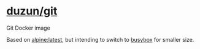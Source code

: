 # [duzun/git](https://hub.docker.com/r/duzun/git)

Git Docker image

Based on [alpine:latest](https://hub.docker.com/_/alpine), 
but intending to switch to [busybox](https://hub.docker.com/_/busybox) for smaller size.